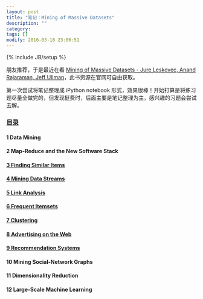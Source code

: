 ```yaml
---
layout: post
title: "笔记：Mining of Massive Datasets"
description: ""
category: 
tags: []
modify: 2016-03-18 23:06:51
---
```

{% include JB/setup %}

朋友推荐，于是最近在看 [Mining of Massive Datasets - Jure Leskovec, Anand Rajaraman, Jeff Ullman](http://www.mmds.org/)，此书资源在官网可自由获取。

第一次尝试将笔记整理成 iPython notebook 形式，效果很棒！开始打算是将练习题尽量全做完的，但发现挺费时，后面主要是笔记整理为主，感兴趣的习题会尝试去解。

### [目录](http://nbviewer.ipython.org/github/ningchi/book_notes/tree/master/Mining_of_Massive_Datasets/)

#### 1 Data Mining 

#### 2 Map-Reduce and the New Software Stack

#### [3 Finding Similar Items](http://nbviewer.ipython.org/github/ningchi/book_notes/blob/master/Mining_of_Massive_Datasets/Finding_Similar_Items/note.ipynb)

#### [4 Mining Data Streams](http://nbviewer.ipython.org/github/ningchi/book_notes/blob/master/Mining_of_Massive_Datasets/Mining_Data_Streams/note.ipynb)

#### [5 Link Analysis](http://nbviewer.ipython.org/github/ningchi/book_notes/blob/master/Mining_of_Massive_Datasets/Link_Analysis/note.ipynb)   

#### [6 Frequent Itemsets](http://nbviewer.ipython.org/github/ningchi/book_notes/blob/master/Mining_of_Massive_Datasets/Frequent_Itemsets/note.ipynb)

#### [7 Clustering](http://nbviewer.jupyter.org/github/ningchi/book_notes/blob/master/Mining_of_Massive_Datasets/Clustering/note.ipynb)                

#### [8 Advertising on the Web](http://nbviewer.jupyter.org/github/ningchi/book_notes/blob/master/Mining_of_Massive_Datasets/Advertising_on_the_Web/note.ipynb)

#### [9 Recommendation Systems](http://nbviewer.ipython.org/github/ningchi/book_notes/blob/master/Mining_of_Massive_Datasets/Recommendation_Systems/note.ipynb)       

#### 10  Mining Social-Network Graphs         

#### 11  Dimensionality Reduction                  

#### 12  Large-Scale Machine Learning

